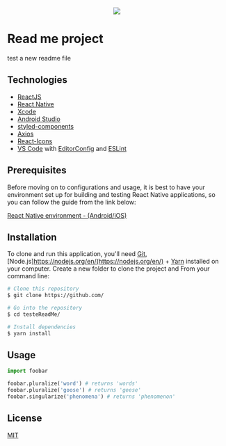 <br />
<p align="center">
  <a href="">
    <img src="http://pyx.network/wp-content/uploads/2016/02/uniprime.png">
  </a>
</p>

# Read me project 
test a new readme file

## Technologies
-   [ReactJS](https://reactjs.org/)
-   [React Native](https://facebook.github.io/react-native/)
-   [Xcode](https://developer.apple.com/xcode/)
-   [Android Studio](https://developer.android.com/studio) 
-   [styled-components](https://www.styled-components.com/)
-   [Axios](https://github.com/axios/axios)
-   [React-Icons](http://react-icons.github.io/react-icons/)
-   [VS Code](https://code.visualstudio.com/) with [EditorConfig](https://editorconfig.org/) and [ESLint](https://eslint.org/)

## Prerequisites
Before moving on to configurations and usage, it is best to have your environment set up for building and testing React Native applications, so you can follow the guide from the link below:

[React Native environment - (Android/iOS)](https://docs.rocketseat.dev/ambiente-react-native/introducao)

## Installation

To clone and run this application, you'll need [Git](https://git-scm.com), [Node.js]https://nodejs.org/en/(https://nodejs.org/en/) + [Yarn](https://yarnpkg.com) installed on your computer. Create a new folder to clone the project and From your command line:

```bash
# Clone this repository
$ git clone https://github.com/

# Go into the repository
$ cd testeReadMe/

# Install dependencies
$ yarn install

```
## Usage

```python
import foobar

foobar.pluralize('word') # returns 'words'
foobar.pluralize('goose') # returns 'geese'
foobar.singularize('phenomena') # returns 'phenomenon'
```
## License
[MIT](https://choosealicense.com/licenses/mit/)
